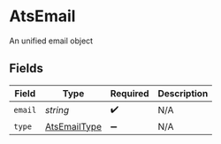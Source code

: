 # AtsEmail

An unified email object


## Fields

| Field                                               | Type                                                | Required                                            | Description                                         |
| --------------------------------------------------- | --------------------------------------------------- | --------------------------------------------------- | --------------------------------------------------- |
| `email`                                             | *string*                                            | :heavy_check_mark:                                  | N/A                                                 |
| `type`                                              | [AtsEmailType](../../models/shared/atsemailtype.md) | :heavy_minus_sign:                                  | N/A                                                 |